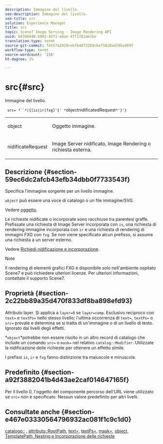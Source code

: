 ```yaml
---
description: Immagine del livello.
seo-description: Immagine del livello.
seo-title: src
solution: Experience Manager
title: src
topic: Scene7 Image Serving - Image Rendering API
uuid: b4396848-b992-4371-a8ae-4ff1781ae1be
translation-type: tm+mt
source-git-commit: fe557a2429ceb7b48f22b9cbef5820ad39bad69f
workflow-type: tm+mt
source-wordcount: '216'
ht-degree: 2%

---
```



# src{#src}

Immagine del livello.

` src= *``*|{[is|ir|fxg]'{' *`objectnidificatedRequest`*'}'}`

<table id="simpletable_59104309B8284B21ABCE7DC95BF5A273"> 
 <tr class="strow"> 
  <td class="stentry"> <p> <span class="varname"> object  </span> </p> </td> 
  <td class="stentry"> <p>Oggetto immagine. </p> </td> 
 </tr> 
 <tr class="strow"> 
  <td class="stentry"> <p> <span class="varname"> nidificateRequest  </span> </p> </td> 
  <td class="stentry"> <p>Image Server nidificato, Image Rendering o richiesta esterna. </p> </td> 
 </tr> 
</table>

## Descrizione {#section-59ec6dc2afcb43efb34dbb0f7733543f}

Specifica l’immagine sorgente per un livello immagine.

*`object`* può essere una voce di catalogo o un file immagine/SVG.

Vedere [oggetto](../../../../../is-api/http-ref/image-serving-api-ref/c-http-protocol-reference/c-data-types/r-object.md#reference-2591bd24548d462782c68d138ef795a0).

Le richieste nidificate o incorporate sono racchiuse tra parentesi graffe. Prefissate una richiesta di Image Server incorporata con `is`, una richiesta di rendering immagine incorporata con `ir` e una richiesta di rendering di immagini FXG con `fxg`. Se non viene specificato alcun prefisso, si assume una richiesta a un server esterno.

Vedere [Richiedi nidificazione e incorporazione](../../../../../is-api/http-ref/image-serving-api-ref/c-http-protocol-reference/c-syntax-and-features/r-request-nesting-and-embedding.md#reference-38ec66d4062046589e16c39bf1c6049b).

>[!NOTE]
>
>Il rendering di elementi grafici FXG è disponibile solo nell&#39;ambiente ospitato Scene7 e può richiedere ulteriori licenze. Per ulteriori informazioni, contattate il supporto Scene7.

## Proprietà {#section-2c22bb89a35d470f833df8ba898efd93}

Attributo layer. Si applica a `layer=0` se `layer=comp`. Esclusivo reciproco con `text=` e `textPs=` nello stesso livello; l&#39;ultima occorrenza di `text=`, `textPs=` o `src=` prevale e determina se si tratta di un&#39;immagine o di un livello di testo. Ignorato dai livelli degli effetti.

*`object`*potrebbe non essere risolto in un altro record di catalogo che include un comando `src=` o `mask=` nel relativo `catalog::Modifier`. Utilizzate la nidificazione delle richieste per ottenere un effetto simile.

I prefissi `is`, `ir` e `fxg` fanno distinzione tra maiuscole e minuscole.

## Predefinito {#section-a92f3882041b4d43ae2caf014647165f}

Per il livello 0, l&#39;oggetto del componente percorso dell&#39;URL viene utilizzato se `src=` non è specificato. Nessun valore predefinito per altri livelli.

## Consultate anche {#section-e467e03330564796932ac081f1c9c1d0}

[catalogo::](/help/aem-is-ir-api/is-api/image-catalog/image-serving-api-ref/c-image-catalog-reference/c-image-svg-data-reference/c-image-data-reference/r-path-cat.md) ,  [attributo::RootPath](../../../../../is-api/image-catalog/image-serving-api-ref/c-image-catalog-reference/c-attributes-reference/r-rootpath.md#reference-17d57e5967be403b8408fa7214017494),  [text=](../../../../../is-api/http-ref/image-serving-api-ref/c-http-protocol-reference/c-command-reference/r-text.md#reference-84634052e48548539a1ef63cbe41f22f),  [textPs=](../../../../../is-api/http-ref/image-serving-api-ref/c-http-protocol-reference/c-command-reference/r-textps.md#reference-4209a2a6169f44278da2647cfb0cd767),  [mask=](../../../../../is-api/http-ref/image-serving-api-ref/c-http-protocol-reference/c-command-reference/r-mask.md#reference-922254e027404fb890b850e2723ee06e),  [ ](../../../../../is-api/http-ref/image-serving-api-ref/c-http-protocol-reference/c-data-types/r-object.md#reference-2591bd24548d462782c68d138ef795a0)  [ ](../../../../../is-api/http-ref/image-serving-api-ref/c-http-protocol-reference/c-templates/c-templates.md#concept-3cd2d2adae0e41b2979b9640244d4d3e)  [object, TemplatePath, Nesting e Incorporazione delle richieste](../../../../../is-api/http-ref/image-serving-api-ref/c-http-protocol-reference/c-syntax-and-features/r-request-nesting-and-embedding.md#reference-38ec66d4062046589e16c39bf1c6049b)
